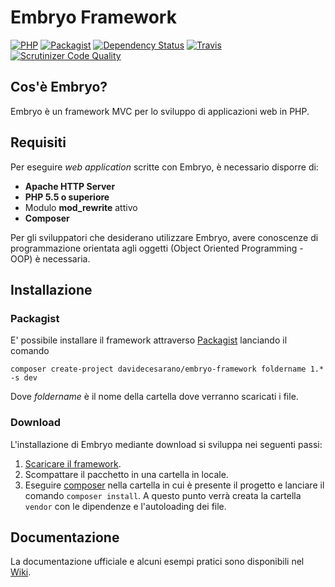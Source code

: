# Embryo Framework
[![PHP](https://img.shields.io/badge/php->%3D%205.5-blue.svg?style=flat-square&colorB=8892BF)](https://secure.php.net/) [![Packagist](https://img.shields.io/packagist/v/davidecesarano/embryo-framework.svg?style=flat-square)](https://packagist.org/packages/davidecesarano/embryo-framework) [![Dependency Status](https://www.versioneye.com/user/projects/5814b830d33a7126ff24ee66/badge.svg?style=flat-square)](https://www.versioneye.com/user/projects/5814b830d33a7126ff24ee66) [![Travis](https://img.shields.io/travis/davidecesarano/Embryo-Framework.svg?style=flat-square)](https://travis-ci.org/davidecesarano/Embryo-Framework) [![Scrutinizer Code Quality](https://scrutinizer-ci.com/g/davidecesarano/Embryo-Framework/badges/quality-score.png?b=master)](https://scrutinizer-ci.com/g/davidecesarano/Embryo-Framework/?branch=master)

## Cos'è Embryo?
Embryo è un framework MVC per lo sviluppo di applicazioni web in PHP.

## Requisiti
Per eseguire _web application_ scritte con Embryo, è necessario disporre di:
* **Apache HTTP Server**
* **PHP 5.5 o superiore** 
* Modulo **mod_rewrite** attivo
* **Composer**

Per gli sviluppatori che desiderano utilizzare Embryo, avere conoscenze di programmazione orientata agli oggetti (Object Oriented Programming - OOP) è necessaria.

## Installazione

### Packagist
E' possibile installare il framework attraverso [Packagist](https://packagist.org/packages/davidecesarano/embryo-framework) lanciando il comando 

`composer create-project davidecesarano/embryo-framework foldername 1.* -s dev`

Dove _foldername_ è il nome della cartella dove verranno scaricati i file.

### Download
L'installazione di Embryo mediante download si sviluppa nei seguenti passi:

1. [Scaricare il framework](https://github.com/davidecesarano/Embryo-Framework/releases/latest).
2. Scompattare il pacchetto in una cartella in locale.
3. Eseguire [composer](https://getcomposer.org/) nella cartella in cui è presente il progetto e lanciare il comando `composer install`. A questo punto verrà creata la cartella `vendor` con le dipendenze e l'autoloading dei file.

## Documentazione
La documentazione ufficiale e alcuni esempi pratici sono disponibili nel [Wiki](https://github.com/davidecesarano/Embryo-Framework/wiki).
